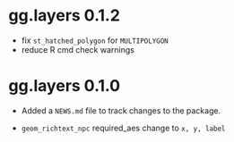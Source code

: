 # gg.layers 0.1.2

- fix `st_hatched_polygon` for `MULTIPOLYGON`
- reduce R cmd check warnings

# gg.layers 0.1.0

* Added a `NEWS.md` file to track changes to the package.

* `geom_richtext_npc` required_aes change to `x, y, label`
